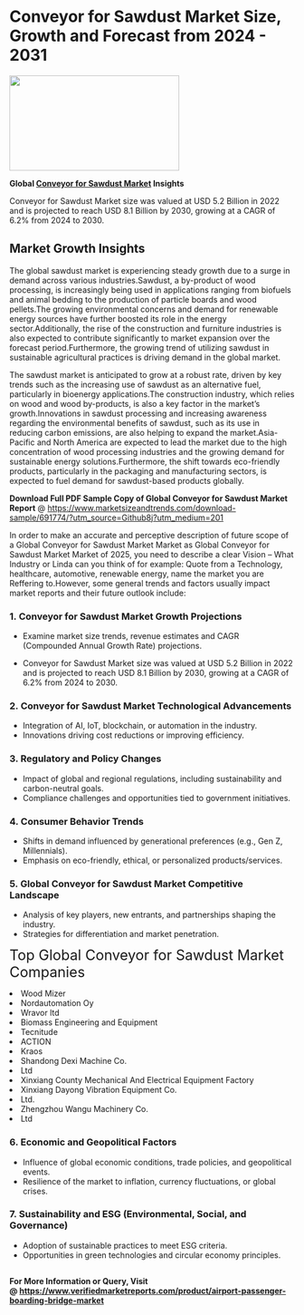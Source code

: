 <H1>Conveyor for Sawdust Market Size, Growth and Forecast from 2024 - 2031</H1><img class="aligncenter size-medium wp-image-584254" src="https://thirdeyenews.in/wp-content/uploads/2024/09/Global-Market-Research-300x168.jpeg" alt="" width="300" height="168" /><p><strong>Global&nbsp;<a href="https://www.marketsizeandtrends.com/download-sample/691774/?utm_source=Github8j?utm_medium=201">Conveyor for Sawdust Market</a> Insights</strong></p><p>Conveyor for Sawdust Market size was valued at USD 5.2 Billion in 2022 and is projected to reach USD 8.1 Billion by 2030, growing at a CAGR of 6.2% from 2024 to 2030.</p><p><h2>Market Growth Insights</h2> <p>The global sawdust market is experiencing steady growth due to a surge in demand across various industries.Sawdust, a by-product of wood processing, is increasingly being used in applications ranging from biofuels and animal bedding to the production of particle boards and wood pellets.The growing environmental concerns and demand for renewable energy sources have further boosted its role in the energy sector.Additionally, the rise of the construction and furniture industries is also expected to contribute significantly to market expansion over the forecast period.Furthermore, the growing trend of utilizing sawdust in sustainable agricultural practices is driving demand in the global market.</p> <p>The sawdust market is anticipated to grow at a robust rate, driven by key trends such as the increasing use of sawdust as an alternative fuel, particularly in bioenergy applications.The construction industry, which relies on wood and wood by-products, is also a key factor in the market’s growth.Innovations in sawdust processing and increasing awareness regarding the environmental benefits of sawdust, such as its use in reducing carbon emissions, are also helping to expand the market.Asia-Pacific and North America are expected to lead the market due to the high concentration of wood processing industries and the growing demand for sustainable energy solutions.Furthermore, the shift towards eco-friendly products, particularly in the packaging and manufacturing sectors, is expected to fuel demand for sawdust-based products globally.</p> <p><span class=""><strong>Download Full PDF Sample Copy of Global Conveyor for Sawdust Market Report</strong> @ <a href="https://www.marketsizeandtrends.com/download-sample/691774/?utm_source=Github8j?utm_medium=201" target="_blank">https://www.marketsizeandtrends.com/download-sample/691774/?utm_source=Github8j?utm_medium=201</a></span></p><p>In order to make an accurate and perceptive description of future scope of a Global&nbsp;Conveyor for Sawdust Market Market as Global&nbsp;Conveyor for Sawdust Market Market of 2025, you need to describe a clear Vision &ndash; What Industry or Linda can you think of for example: Quote from a Technology, healthcare, automotive, renewable energy, name the market you are Reffering to.However, some general trends and factors usually impact market reports and their future outlook include:</p><h3>1.&nbsp;<strong>Conveyor for Sawdust Market Growth Projections</strong></h3><ul><li>Examine market size trends, revenue estimates and CAGR (Compounded Annual Growth Rate) projections.</li><li><p>Conveyor for Sawdust Market size was valued at USD 5.2 Billion in 2022 and is projected to reach USD 8.1 Billion by 2030, growing at a CAGR of 6.2% from 2024 to 2030.</p></li></ul><h3>2.&nbsp;<strong>Conveyor for Sawdust Market Technological Advancements</strong></h3><ul><li>Integration of AI, IoT, blockchain, or automation in the industry.</li><li>Innovations driving cost reductions or improving efficiency.</li></ul><h3>3.&nbsp;<strong>Regulatory and Policy Changes</strong></h3><ul><li>Impact of global and regional regulations, including sustainability and carbon-neutral goals.</li><li>Compliance challenges and opportunities tied to government initiatives.</li></ul><h3>4.&nbsp;<strong>Consumer Behavior Trends</strong></h3><ul><li>Shifts in demand influenced by generational preferences (e.g., Gen Z, Millennials).</li><li>Emphasis on eco-friendly, ethical, or personalized products/services.</li></ul><h3>5.&nbsp;<strong>Global Conveyor for Sawdust Market Competitive Landscape</strong></h3><ul><li>Analysis of key players, new entrants, and partnerships shaping the industry.</li><li>Strategies for differentiation and market penetration.</li></ul><p data-pm-slice="1 1 []"><span style="color: inherit; font-family: inherit; font-size: 25px;">Top Global Conveyor for Sawdust Market Companies</span></p><div class="" data-test-id=""><p><li>Wood Mizer</li><li> Nordautomation Oy</li><li> Wravor ltd</li><li> Biomass Engineering and Equipment</li><li> Tecnitude</li><li> ACTION</li><li> Kraos</li><li> Shandong Dexi Machine Co.</li><li> Ltd</li><li> Xinxiang County Mechanical And Electrical Equipment Factory</li><li> Xinxiang Dayong Vibration Equipment Co.</li><li> Ltd.</li><li> Zhengzhou Wangu Machinery Co.</li><li>Ltd</li></p></div><h3>6.&nbsp;<strong>Economic and Geopolitical Factors</strong></h3><ul><li>Influence of global economic conditions, trade policies, and geopolitical events.</li><li>Resilience of the market to inflation, currency fluctuations, or global crises.</li></ul><h3>7.&nbsp;<strong>Sustainability and ESG (Environmental, Social, and Governance)</strong></h3><ul><li>Adoption of sustainable practices to meet ESG criteria.</li><li>Opportunities in green technologies and circular economy principles.</li></ul><h2><strong style="font-size: 14px;">For More Information or Query, Visit @&nbsp;</strong><a style="background-color: #ffffff; font-size: 14px;" href="https://www.marketsizeandtrends.com/report/conveyor-for-sawdust-market/" target="_blank">https://www.verifiedmarketreports.com/product/airport-passenger-boarding-bridge-market</a></h2>